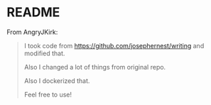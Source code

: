 # README

From AngryJKirk:

> I took code from https://github.com/josephernest/writing and modified that.
> 
> Also I changed a lot of things from original repo.
> 
> Also I dockerized that.
> 
> Feel free to use!
